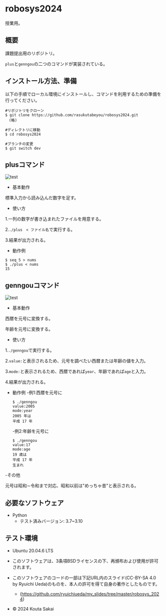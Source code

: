 # robosys2024
授業用。

## 概要
課題提出用のリポジトリ。

`plus`と`genngou`の二つのコマンドが実装されている。

## インストール方法、準備

以下の手順でローカル環境にインストールし、コマンドを利用するための準備を行ってください。

```
#リポジトリをクローン
$ git clone https://github.com/rasukutabeyou/robosys2024.git
　(略)

#ディレクトリに移動
$ cd robosys2024

#ブランチの変更
$ git switch dev
```


## plusコマンド
![test](https://github.com/rasukutabeyou/robosys2024/actions/workflows/test.yml/badge.svg)

- 基本動作

標準入力から読み込んだ数字を足す。

- 使い方

1.一列の数字が書き込まれたファイルを用意する。

2.`./plus　< ファイル名`で実行する。

3.結果が出力される。

- 動作例
```
$ seq 5 > nums
$ ./plus < nums
15
```
## genngouコマンド
![test](https://github.com/rasukutabeyou/robosys2024/actions/workflows/gtest.yml/badge.svg)

- 基本動作

西暦を元号に変換する。

年齢を元号に変換する。

- 使い方

1.`./genngou`で実行する。

2.`value:`と表示されるため、元号を調べたい西暦または年齢の値を入力。

3.`mode:`と表示されるため、西暦であれば`year`、年齢であれば`age`と入力。

4.結果が出力される。

- 動作例
  -例1:西暦を元号に
  ```
  $ ./genngou
  value:2005
  mode:year
  2005 年は
  平成 17 年
  ```
  -例2:年齢を元号に
  ```
  $ ./genngou
  value:17
  mode:age
  19 歳は
  平成 17 年
  生まれ
  ```

-その他

元号は昭和∼令和まで対応、昭和以前は"めっちゃ昔"と表示される。


## 必要なソフトウェア
- Python
  - テスト済みバージョン: 3.7~3.10

## テスト環境
- Ubuntu 20.04.6 LTS

- このソフトウェアは、3条項BSDライセンスの下、再頒布および使用が許可されます。
- このソフトウェアのコードの一部は下記URL内のスライド(CC-BY-SA 4.0 by Ryuichi Ueda)のものを、本人の許可を得て自身の著作としたものです。
  - (https://github.com/ryuichiueda/my_slides/tree/master/robosys_2024)

- © 2024 Kouta Sakai

